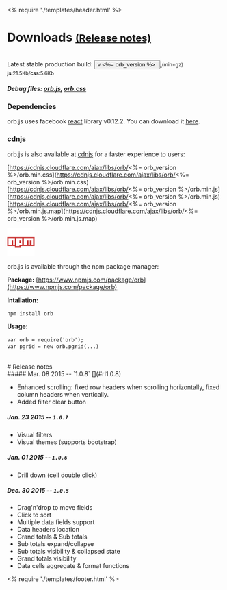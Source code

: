<% require './templates/header.html' %>

<div class="content">

# Downloads <small>[(Release notes)](#rl)</small>
<br/>
Latest stable production build: 

<a href="static/orb-<%= orb_version %>.zip">
<button class="btn btn-info">
  v <%= orb_version %>&#160;<i class="fa fa-download"></i>  
</button>
</a>

<small style="font-style: normal;" class="text-muted">
(min+gz) <strong>js</strong>:21.5Kb/<strong>css</strong>:5.6Kb
</small>
<br/>

##### Debug files: [orb.js](static/js/orb/orb.js), [orb.css](static/css/orb/orb.css)

### Dependencies

orb.js uses facebook [react](http://facebook.github.io/react/) library v0.12.2. You can download it [here](http://fb.me/react-0.12.2.js).


### cdnjs

orb.js is also available at [cdnjs](https://cdnjs.com/) for a faster experience to users:

[https://cdnjs.cloudflare.com/ajax/libs/orb/<%= orb_version %>/orb.min.css](https://cdnjs.cloudflare.com/ajax/libs/orb/<%= orb_version %>/orb.min.css)  
[https://cdnjs.cloudflare.com/ajax/libs/orb/<%= orb_version %>/orb.min.js](https://cdnjs.cloudflare.com/ajax/libs/orb/<%= orb_version %>/orb.min.js)  
[https://cdnjs.cloudflare.com/ajax/libs/orb/<%= orb_version %>/orb.min.js.map](https://cdnjs.cloudflare.com/ajax/libs/orb/<%= orb_version %>/orb.min.js.map)


[![npmjs](static/images/npm-64-square.png)](https://www.npmjs.com/)

orb.js is available through the npm package manager:

**Package:** [https://www.npmjs.com/package/orb](https://www.npmjs.com/package/orb)

**Intallation:**
```
npm install orb
```

**Usage:**
```
var orb = require('orb');
var pgrid = new orb.pgrid(...)
```

<br/>
# Release notes <a class="anchor" href="#rl" name="rl"></a>
<br/>
<a class="anchor" name="rl1.0.8"></a>
##### Mar. 08 2015 -- `1.0.8` [](#rl1.0.8)

- Enhanced scrolling: fixed row headers when scrolling horizontally, fixed column headers when vertically.
- Added filter clear button

<a class="anchor" name="rl1.0.7"></a>
##### Jan. 23 2015 -- `1.0.7` [](#rl1.0.7)

- Visual filters
- Visual themes (supports bootstrap)

<a class="anchor" name="rl1.0.6b"></a>
##### Jan. 01 2015 -- `1.0.6` [](#rl1.0.6)

- Drill down (cell double click)

<a class="anchor" name="rl1.0.5b"></a>
##### Dec. 30 2015 -- `1.0.5` [](#rl1.0.5)

- Drag'n'drop to move fields
- Click to sort
- Multiple data fields support
- Data headers location
- Grand totals & Sub totals
- Sub totals expand/collapse
- Sub totals visibility & collapsed state
- Grand totals visibility
- Data cells aggregate & format functions

</div>

<% require './templates/footer.html' %>